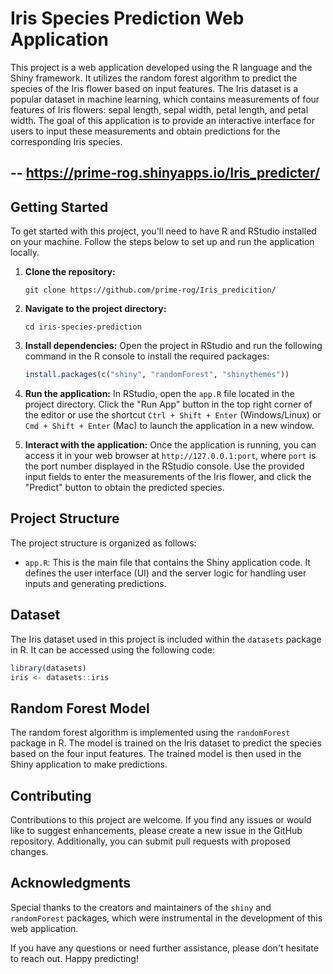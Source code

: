 # Iris Species Prediction Web Application

This project is a web application developed using the R language and the Shiny framework. It utilizes the random forest algorithm to predict the species of the Iris flower based on input features. The Iris dataset is a popular dataset in machine learning, which contains measurements of four features of Iris flowers: sepal length, sepal width, petal length, and petal width. The goal of this application is to provide an interactive interface for users to input these measurements and obtain predictions for the corresponding Iris species.
## -- https://prime-rog.shinyapps.io/Iris_predicter/
## Getting Started

To get started with this project, you'll need to have R and RStudio installed on your machine. Follow the steps below to set up and run the application locally.

1. **Clone the repository:**
   ```
   git clone https://github.com/prime-rog/Iris_predicition/
   ```

2. **Navigate to the project directory:**
   ```
   cd iris-species-prediction
   ```

3. **Install dependencies:**
   Open the project in RStudio and run the following command in the R console to install the required packages:
   ```R
   install.packages(c("shiny", "randomForest", "shinythemes"))
   ```

4. **Run the application:**
   In RStudio, open the `app.R` file located in the project directory. Click the "Run App" button in the top right corner of the editor or use the shortcut `Ctrl + Shift + Enter` (Windows/Linux) or `Cmd + Shift + Enter` (Mac) to launch the application in a new window.

5. **Interact with the application:**
   Once the application is running, you can access it in your web browser at `http://127.0.0.1:port`, where `port` is the port number displayed in the RStudio console. Use the provided input fields to enter the measurements of the Iris flower, and click the "Predict" button to obtain the predicted species.

## Project Structure

The project structure is organized as follows:

- `app.R`: This is the main file that contains the Shiny application code. It defines the user interface (UI) and the server logic for handling user inputs and generating predictions.

## Dataset

The Iris dataset used in this project is included within the `datasets` package in R. It can be accessed using the following code:

```R
library(datasets)
iris <- datasets::iris
```

## Random Forest Model

The random forest algorithm is implemented using the `randomForest` package in R. The model is trained on the Iris dataset to predict the species based on the four input features. The trained model is then used in the Shiny application to make predictions.

## Contributing

Contributions to this project are welcome. If you find any issues or would like to suggest enhancements, please create a new issue in the GitHub repository. Additionally, you can submit pull requests with proposed changes.


## Acknowledgments

Special thanks to the creators and maintainers of the `shiny` and `randomForest` packages, which were instrumental in the development of this web application.

If you have any questions or need further assistance, please don't hesitate to reach out. Happy predicting!
